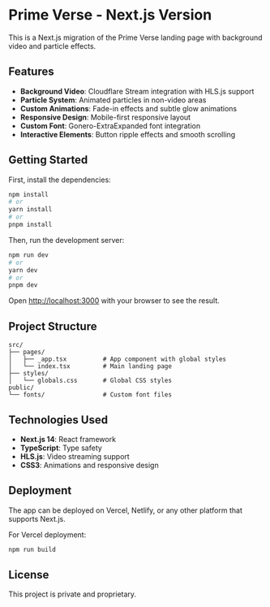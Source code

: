 # Prime Verse - Next.js Version

This is a Next.js migration of the Prime Verse landing page with background video and particle effects.

## Features

- **Background Video**: Cloudflare Stream integration with HLS.js support
- **Particle System**: Animated particles in non-video areas
- **Custom Animations**: Fade-in effects and subtle glow animations
- **Responsive Design**: Mobile-first responsive layout
- **Custom Font**: Gonero-ExtraExpanded font integration
- **Interactive Elements**: Button ripple effects and smooth scrolling

## Getting Started

First, install the dependencies:

```bash
npm install
# or
yarn install
# or
pnpm install
```

Then, run the development server:

```bash
npm run dev
# or
yarn dev
# or
pnpm dev
```

Open [http://localhost:3000](http://localhost:3000) with your browser to see the result.

## Project Structure

```
src/
├── pages/
│   ├── _app.tsx          # App component with global styles
│   └── index.tsx         # Main landing page
├── styles/
│   └── globals.css       # Global CSS styles
public/
└── fonts/                # Custom font files
```

## Technologies Used

- **Next.js 14**: React framework
- **TypeScript**: Type safety
- **HLS.js**: Video streaming support
- **CSS3**: Animations and responsive design

## Deployment

The app can be deployed on Vercel, Netlify, or any other platform that supports Next.js.

For Vercel deployment:

```bash
npm run build
```

## License

This project is private and proprietary.
